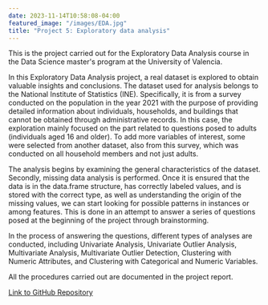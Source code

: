 ```yaml
---
date: 2023-11-14T10:58:08-04:00
featured_image: "/images/EDA.jpg"
title: "Project 5: Exploratory data analysis"
---
```


This is the project carried out for the Exploratory Data Analysis course in the Data Science master's program at the University of Valencia.

In this Exploratory Data Analysis project, a real dataset is explored to obtain valuable insights and conclusions. The dataset used for analysis belongs to the National Institute of Statistics (INE). Specifically, it is from a survey conducted on the population in the year 2021 with the purpose of providing detailed information about individuals, households, and buildings that cannot be obtained through administrative records. In this case, the exploration mainly focused on the part related to questions posed to adults (individuals aged 16 and older). To add more variables of interest, some were selected from another dataset, also from this survey, which was conducted on all household members and not just adults.

The analysis begins by examining the general characteristics of the dataset. Secondly, missing data analysis is performed. Once it is ensured that the data is in the data.frame structure, has correctly labeled values, and is stored with the correct type, as well as understanding the origin of the missing values, we can start looking for possible patterns in instances or among features. This is done in an attempt to answer a series of questions posed at the beginning of the project through brainstorming.

In the process of answering the questions, different types of analyses are conducted, including Univariate Analysis, Univariate Outlier Analysis, Multivariate Analysis, Multivariate Outlier Detection, Clustering with Numeric Attributes, and Clustering with Categorical and Numeric Variables.

All the procedures carried out are documented in the project report.

[Link to GitHub Repository](https://github.com/nicolascamanesantolin/ProyectoAED.git)